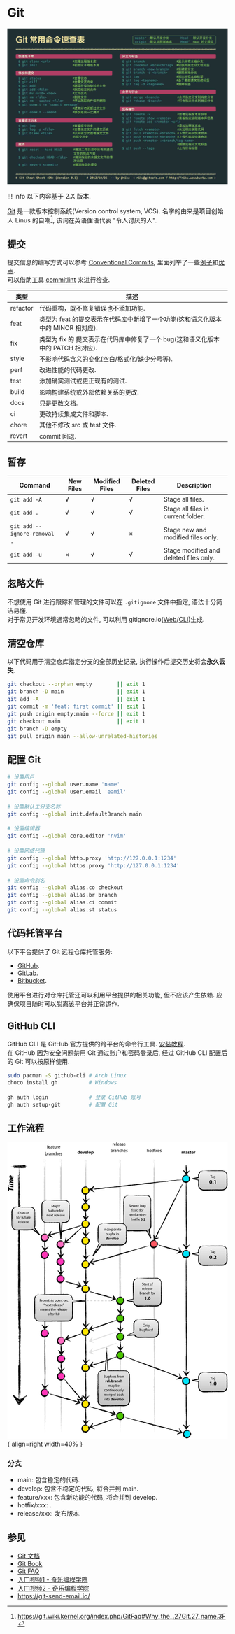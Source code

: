 # Git

![Git 常用命令速查表 - riku.wowubuntu.com](assets/git_cheat_sheet.jpg)  

!!! info
    以下内容基于 2.X 版本.  

[Git](https://git-scm.com/) 是一款版本控制系统(Version control system, VCS). 名字的由来是项目创始人 Linus 的自嘲[^1], 该词在英语俚语代表 "令人讨厌的人".  

## 提交

提交信息的编写方式可以参考 [Conventional Commits](https://www.conventionalcommits.org/en/v1.0.0/), 里面列举了一些[例子](https://www.conventionalcommits.org/en/v1.0.0/#examples)和[优点](https://www.conventionalcommits.org/en/v1.0.0/#why-use-conventional-commits).  
可以借助工具 [commitlint](https://github.com/conventional-changelog/commitlint) 来进行检查.  

| 类型     | 描述                                                                             |
| -------- | -------------------------------------------------------------------------------- |
| refactor | 代码重构，既不修复错误也不添加功能.                                              |
| feat     | 类型为 feat 的提交表示在代码库中新增了一个功能(这和语义化版本中的 MINOR 相对应). |
| fix      | 类型为 fix 的 提交表示在代码库中修复了一个 bug(这和语义化版本中的 PATCH 相对应). |
| style    | 不影响代码含义的变化(空白/格式化/缺少分号等).                                    |
| perf     | 改进性能的代码更改.                                                              |
| test     | 添加确实测试或更正现有的测试.                                                    |
| build    | 影响构建系统或外部依赖关系的更改.                                                |
| docs     | 只是更改文档.                                                                    |
| ci       | 更改持续集成文件和脚本.                                                          |
| chore    | 其他不修改 src 或 test 文件.                                                     |
| revert   | commit 回退.                                                                     |

## 暂存

| Command                      | New Files | Modified Files | Deleted Files | Description                            |
| ---------------------------- | --------- | -------------- | ------------- | -------------------------------------- |
| `git add -A`                 | √         | √              | √             | Stage all files.                       |
| `git add .`                  | √         | √              | √             | Stage all files in current folder.     |
| `git add --ignore-removal .` | √         | √              | ×             | Stage new and modified files only.     |
| `git add -u`                 | ×         | √              | √             | Stage modified and deleted files only. |

## 忽略文件

不想使用 Git 进行跟踪和管理的文件可以在 `.gitignore` 文件中指定, 语法十分简洁易懂.  
对于常见开发环境通常忽略的文件, 可以利用 gitignore.io([Web](https://www.toptal.com/developers/gitignore)/[CLI](https://docs.gitignore.io/install/command-line))生成.  

## 清空仓库

以下代码用于清空仓库指定分支的全部历史记录, 执行操作后提交历史将会**永久丢失**.  

```sh
git checkout --orphan empty        || exit 1
git branch -D main                 || exit 1
git add -A                         || exit 1
git commit -m 'feat: first commit' || exit 1
git push origin empty:main --force || exit 1
git checkout main                  || exit 1
git branch -D empty
git pull origin main --allow-unrelated-histories
```

## 配置 Git

```sh
# 设置用戶
git config --global user.name 'name'
git config --global user.email 'eamil'

# 设置默认主分支名称
git config --global init.defaultBranch main

# 设置编辑器
git config --global core.editor 'nvim'

# 设置网络代理
git config --global http.proxy 'http://127.0.0.1:1234'
git config --global https.proxy 'http://127.0.0.1:1234'

# 设置命令别名
git config --global alias.co checkout
git config --global alias.br branch
git config --global alias.ci commit
git config --global alias.st status
```

## 代码托管平台

以下平台提供了 Git 远程仓库托管服务:  

- [GitHub](https://github.com/).
- [GitLab](https://about.gitlab.com/).
- [Bitbucket](https://bitbucket.org/).

使用平台进行对仓库托管还可以利用平台提供的相关功能, 但不应该产生依赖. 应确保项目随时可以脱离该平台并正常运作.  

## GitHub CLI

GitHub CLI 是 GitHub 官方提供的跨平台的命令行工具. [安装教程](https://github.com/cli/cli#installation).  
在 GitHub 因为安全问题禁用 Git 通过账户和密码登录后, 经过 GitHub CLI 配置后的 Git 可以按原样使用.  

```sh
sudo pacman -S github-cli # Arch Linux
choco install gh          # Windows

gh auth login             # 登录 GitHub 账号
gh auth setup-git         # 配置 Git
```

## 工作流程

![Git 分支](assets/git_branch.png){ align=right width=40% }  

### 分支

- main: 包含稳定的代码.
- develop: 包含不稳定的代码, 将合并到 main.
- feature/xxx: 包含新功能的代码, 将合并到 develop.
- hotfix/xxx: <!-- TODO -->.
- release/xxx: 发布版本.

## 参见

- [Git 文档](https://git-scm.com/doc)
- [Git Book](https://git-scm.com/book)
- [Git FAQ](https://git.wiki.kernel.org/index.php/GitFaq)
- [入门视频1 - 奇乐编程学院](https://www.bilibili.com/video/BV1KD4y1S7FL)
- [入门视频2 - 奇乐编程学院](https://www.bilibili.com/video/BV1hA411v7qX)
- <https://git-send-email.io/>

[^1]: https://git.wiki.kernel.org/index.php/GitFaq#Why_the_.27Git.27_name.3F
